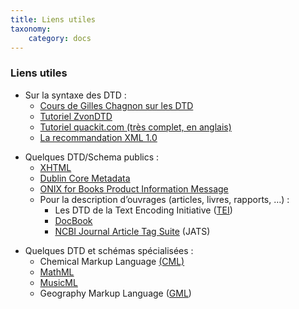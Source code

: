 ```yaml
---
title: Liens utiles
taxonomy:
    category: docs
---
```

### Liens utiles

-   Sur la syntaxe des DTD :
    -   [Cours de Gilles Chagnon sur les DTD](http://www.gchagnon.fr/cours/xml/dtd.html)
    -   [Tutoriel ZvonDTD](http://www.zvon.org/comp/r/tut-DTD.html)
    -   [Tutoriel quackit.com (très complet, en
        anglais)](http://www.quackit.com/xml/tutorial/dtd_introduction.cfm)
    -   [La recommandation XML
        1.0](http://www.w3.org/TR/2008/REC-xml-20081126/)

<!-- -->

-   Quelques DTD/Schema publics :
    -   [XHTML](http://www.w3.org/TR/2002/REC-xhtml1-20020801/dtds.html)
    -   [Dublin Core
        Metadata](http://dublincore.org/documents/dcmes-xml/)
    -   [ONIX for Books Product Information
        Message](http://www.editeur.org/83/Overview/)
    -   Pour la description d’ouvrages (articles, livres, rapports, …) :
        -   Les DTD de la Text Encoding
            Initiative ([TEI](http://www.tei-c.org/))
        -   [DocBook](http://www.docbook.org/)
        -   [NCBI Journal Article Tag Suite](http://jats.nlm.nih.gov/)
            (JATS)

<!-- -->

-   Quelques DTD et schémas spécialisées :
    -   Chemical Markup Language [(CML)](http://cml.sourceforge.net/)
    -   [MathML](http://www.w3.org/Math/)
    -   [MusicML](http://www.recordare.com/xml.html)
    -   Geography Markup Language ([GML](http://en.wikipedia.org/wiki/Geography_Markup_Language))
